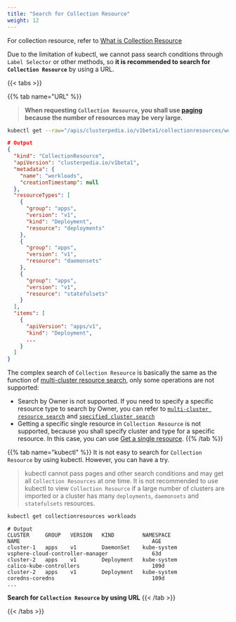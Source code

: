 ```yaml
---
title: "Search for Collection Resource"
weight: 12
---
```


For collection resource, refer to [What is Collection Resource](../../../concepts/collection-resource)  

Due to the limitation of kubectl, we cannot pass search conditions through `Label Selector` or other methods, so **it is recommended to search for `Collection Resource`** by using a URL.


{{< tabs >}}

{{% tab name="URL" %}}
> **When requesting `Collection Resource`, you shall use [paging](../#paging) because the number of resources may be very large.**
```bash
kubectl get --raw="/apis/clusterpedia.io/v1beta1/collectionresources/workloads?limit=1" | jq
```
```json
# Output
{
  "kind": "CollectionResource",
  "apiVersion": "clusterpedia.io/v1beta1",
  "metadata": {
    "name": "workloads",
    "creationTimestamp": null
  },
  "resourceTypes": [
    {
      "group": "apps",
      "version": "v1",
      "kind": "Deployment",
      "resource": "deployments"
    },
    {
      "group": "apps",
      "version": "v1",
      "resource": "daemonsets"
    },
    {
      "group": "apps",
      "version": "v1",
      "resource": "statefulsets"
    }
  ],
  "items": [
    {
      "apiVersion": "apps/v1",
      "kind": "Deployment",
      ...
    }
  ]
}
```

The complex search of `Collection Resource` is basically the same as the function of [multi-cluster resource search](../multi-cluster), only some operations are not supported:
* Search by Owner is not supported. If you need to specify a specific resource type to search by Owner, you can refer to [`multi-cluster resource search`](../multi-cluster#query-by-parent-or-ancestor-owner) and [`specified cluster search`](../specified-cluster#search-by-parent-or-ancestor-owner)
* Getting a specific single resource in `Collection Resource` is not supported, because you shall specify cluster and type for a specific resource. In this case, you can use [Get a single resource](../specified-cluster#get-a-single-resource).
{{% /tab %}}

{{% tab name="kubectl" %}}
It is not easy to search for `Collection Resource` by using kubectl. However, you can have a try.
> kubectl cannot pass pages and other search conditions and may get all `Collection Resources` at one time. It is not recommended to use kubectl to view `Collection Resource` if a large number of clusters are imported or a cluster has many `deployments`, `daemonsets` and `statefulsets` resources.

```bash
kubectl get collectionresources workloads
```
```
# Output
CLUSTER     GROUP   VERSION   KIND         NAMESPACE                     NAME                                          AGE
cluster-1   apps    v1        DaemonSet    kube-system                   vsphere-cloud-controller-manager              63d
cluster-2   apps    v1        Deployment   kube-system                   calico-kube-controllers                       109d
cluster-2   apps    v1        Deployment   kube-system                   coredns-coredns                               109d
...
```

**Search for `Collection Resource` by using URL**
{{< /tab >}}

{{< /tabs >}}
